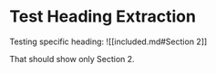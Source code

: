 # Test Heading Extraction

Testing specific heading: ![[included.md#Section 2]]

That should show only Section 2.